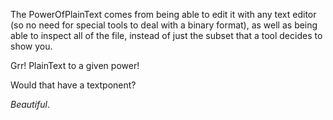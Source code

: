 The PowerOfPlainText comes from being able to edit it with any text editor (so no need for special tools to deal with a binary format), as well as being able to inspect all of the file, instead of just the subset that a tool decides to show you.

Grr! PlainText to a given power!

Would that have a textponent?

*Beautiful*.
